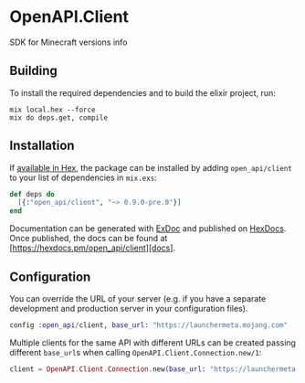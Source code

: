 # OpenAPI.Client

SDK for Minecraft versions info

## Building

To install the required dependencies and to build the elixir project, run:

```console
mix local.hex --force
mix do deps.get, compile
```

## Installation

If [available in Hex][], the package can be installed by adding `open_api/client` to
your list of dependencies in `mix.exs`:

```elixir
def deps do
  [{:"open_api/client", "~> 0.9.0-pre.0"}]
end
```

Documentation can be generated with [ExDoc][] and published on [HexDocs][]. Once published, the docs can be found at
[https://hexdocs.pm/open_api/client][docs].

## Configuration

You can override the URL of your server (e.g. if you have a separate development and production server in your
configuration files).

```elixir
config :open_api/client, base_url: "https://launchermeta.mojang.com"
```

Multiple clients for the same API with different URLs can be created passing different `base_url`s when calling
`OpenAPI.Client.Connection.new/1`:

```elixir
client = OpenAPI.Client.Connection.new(base_url: "https://launchermeta.mojang.com")
```

[exdoc]: https://github.com/elixir-lang/ex_doc
[hexdocs]: https://hexdocs.pm
[available in hex]: https://hex.pm/docs/publish
[docs]: https://hexdocs.pm/open_api/client
